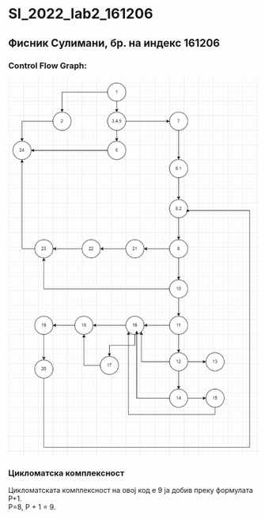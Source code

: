 # SI_2022_lab2_161206

## Фисник Сулимани, бр. на индекс 161206

### Control Flow Graph:
<!--- Images -->
![Control Flow Graph](/imgs/CFG.jpg)
<br/>

### Цикломатска комплексност
Цикломатската комплексност на овој код е 9 ја добив преку формулата P+1. 
<br/>
P=8, P +  1 = 9.
<br/>
